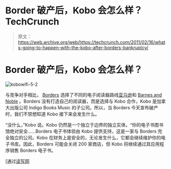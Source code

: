 # Border 破产后，Kobo 会怎么样？TechCrunch

> 原文：<https://web.archive.org/web/https://techcrunch.com/2011/02/16/whats-going-to-happen-with-the-kobo-after-borders-bankruptcy/>

# Border 破产后，Kobo 会怎么样？

![](img/e39f83eac316ebe4b61709d7f45b68a8.png "kobowifi-5-2")

与竞争对手相比， [Borders](https://web.archive.org/web/20221208035708/http://www.crunchgear.com/tag/borders) 选择了不同的电子阅读器路线[亚马逊](https://web.archive.org/web/20221208035708/http://www.crunchgear.com/tag/kindle)和 [Barnes and Noble](https://web.archive.org/web/20221208035708/http://www.crunchgear.com/2010/11/16/review-barnes-noble-nookcolor/) 。Borders 没有打造自己的阅读器，而是选择与 Kobo 合作，Kobo 是加拿大出版公司 Indigo Books Music 的子公司。所以，当 Borders 今天宣布破产时，我们不禁想知道 Kobo 接下来会发生什么。

“没什么，”Kobo 说。Kobo 仍然是一个独立于边界的独立实体。“你的电子书图书馆绝对安全……Borders 电子书体验由 Kobo 提供支持，这是一家与 Borders 完全独立的公司。Kobo 在财务上是安全的，无论发生什么，它都会继续维护你的电子书库。因此，Borders 可能会关闭 200 家商店，但 Kobo 将继续通过其应用程序销售 Borders 电子书。

[通过[读写网](https://web.archive.org/web/20221208035708/http://www.readwriteweb.com/archives/kobo_reassures_its_e-book_customers_after_borders.php)